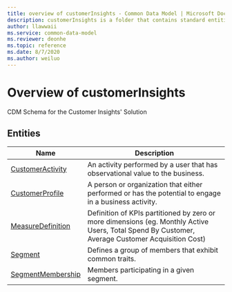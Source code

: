 ```yaml
---
title: overview of customerInsights - Common Data Model | Microsoft Docs
description: customerInsights is a folder that contains standard entities related to the Common Data Model.
author: llawwaii
ms.service: common-data-model
ms.reviewer: deonhe
ms.topic: reference
ms.date: 8/7/2020
ms.author: weiluo
---
```


# Overview of customerInsights

CDM Schema for the Customer Insights' Solution  

## Entities

|Name|Description|
|---|---|
|[CustomerActivity](CustomerActivity.md)|An activity performed by a user that has observational value to the business.|
|[CustomerProfile](CustomerProfile.md)|A person or organization that either performed or has the potential to engage in a business activity.|
|[MeasureDefinition](MeasureDefinition.md)|Definition of KPIs partitioned by zero or more dimensions (eg. Monthly Active Users, Total Spend By Customer, Average Customer Acquisition Cost)|
|[Segment](Segment.md)|Defines a group of members  that exhibit common traits.|
|[SegmentMembership](SegmentMembership.md)|Members participating in a given segment.|
